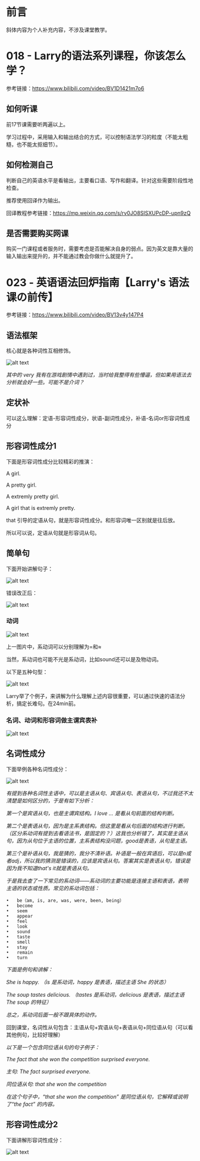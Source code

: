 # 前言

斜体内容为个人补充内容，不涉及课堂教学。

# 018 - Larry的语法系列课程，你该怎么学？

参考链接：https://www.bilibili.com/video/BV1D1421m7o6

## 如何听课

前17节课需要听两遍以上。

学习过程中，采用输入和输出结合的方式，可以控制语法学习的粒度（不能太粗糙，也不能太抠细节）。

## 如何检测自己

判断自己的英语水平是看输出，主要看口语、写作和翻译。针对这些需要阶段性地检查。

推荐使用回译作为输出。

回译教程参考链接：https://mp.weixin.qq.com/s/rv0JO8SISXUPcDP-upn9zQ

## 是否需要购买网课

购买一门课程或者服务时，需要考虑是否能解决自身的弱点。因为英文是靠大量的输入输出来提升的，并不能通过教会你做什么就提升了。

# 023 - 英语语法回炉指南【Larry's 语法课の前传】

参考链接：https://www.bilibili.com/video/BV13v4y147P4

## 语法框架

核心就是各种词性互相修饰。

![alt text](./src/image1.png)

*其中的 very 我有在游戏剧情中遇到过，当时给我整得有些懵逼，但如果用语法去分析就会好一些。可能不是介词？*

## 定状补

可以这么理解：定语-形容词性成分，状语-副词性成分，补语-名词or形容词性成分

## 形容词性成分1

下面是形容词性成分比较精彩的推演：

A girl.

A pretty girl.

A extremly pretty girl.

A girl that is extremly pretty.

that 引导的定语从句，就是形容词性成分。和形容词唯一区别就是往后放。

所以可以说，定语从句就是形容词从句。

## 简单句

下面开始讲解句子：

![alt text](<./src/Screenshot 2024-08-08 at 15.43.56.png>)

错误改正后：

![alt text](<./src/Screenshot 2024-08-08 at 15.45.42.png>)

### 动词

![alt text](<./src/Screenshot 2024-08-08 at 15.51.18.png>)

上一图片中，系动词可以分别理解为=和≈

当然，系动词也可能不光是系动词，比如sound还可以是及物动词。

以下是五种句型：

![alt text](<./src/Screenshot 2024-08-08 at 16.03.12.png>)

Larry举了个例子，来讲解为什么理解上述内容很重要，可以通过快速的语法分析，搞定长难句。在24min前。

### 名词、动词和形容词做主谓宾表补

![alt text](<./src/Screenshot 2024-08-08 at 16.54.13.png>)

## 名词性成分

下面举例各种名词性成分：

![alt text](<./src/Screenshot 2024-08-08 at 17.05.45.png>)

*有提到各种名词性主语中，可以是主语从句、宾语从句、表语从句，不过我还不太清楚是如何区分的，于是有如下分析：*

*第一个是宾语从句，也是主谓宾结构。I love ... 是看从句前面的结构判断。*

*第二个是表语从句，因为是主系表结构。但这里是看从句后面的结构进行判断。（区分系动词有提到去看语法书，是固定的？）这我也分析错了，其实是主语从句，因为从句位于主语的位置，主系表结构没问题，good是表语，从句是主语。*

*第三个是补语从句，我是猜的，我分不清补语。补语是一般在宾语后，可以是n或者adj，所以我的猜测是错误的，应该是宾语从句。答案其实是表语从句，错误是因为我不知道that's it就是表语从句。*

*于是我去查了一下常见的系动词——系动词的主要功能是连接主语和表语，表明主语的状态或性质。常见的系动词包括：*

	•	be（am, is, are, was, were, been, being）
	•	become
	•	seem
	•	appear
	•	feel
	•	look
	•	sound
	•	taste
	•	smell
	•	stay
	•	remain
	•	turn

*下面是例句和讲解：*

*She is happy. （is 是系动词，happy 是表语，描述主语 She 的状态）*

*The soup tastes delicious. （tastes 是系动词，delicious 是表语，描述主语 The soup 的特征）*

*总之，系动词后面一般不跟具体的动作。*

回到课堂，名词性从句包含：主语从句+宾语从句+表语从句+同位语从句（可以看其他例句，比较好理解）

*以下是一个包含同位语从句的句子例子：*

*The fact that she won the competition surprised everyone.*

*主句: The fact surprised everyone.*

*同位语从句: that she won the competition*

*在这个句子中，“that she won the competition” 是同位语从句，它解释或说明了“the fact” 的内容。*

## 形容词性成分2

下面讲解形容词性成分：

![alt text](<./src/Screenshot 2024-08-09 at 12.05.22.png>)